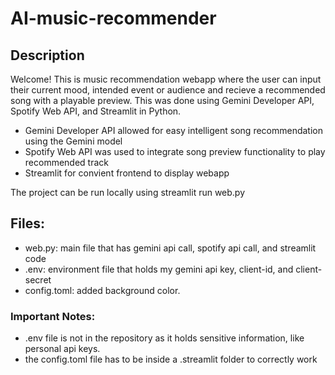 # AI-music-recommender

## Description
Welcome! This is music recommendation webapp where the user can input their current mood, intended event or audience and recieve a recommended song with a playable preview. This was done using Gemini Developer API, Spotify Web API, and Streamlit in Python.

- Gemini Developer API allowed for easy intelligent song recommendation using the Gemini model
- Spotify Web API was used to integrate song preview functionality to play recommended track 
- Streamlit for convient frontend to display webapp

The project can be run locally using streamlit run web.py

## Files:
- web.py: main file that has gemini api call, spotify api call, and streamlit code
- .env: environment file that holds my gemini api key, client-id, and client-secret 
- config.toml: added background color.

### Important Notes:
- .env file is not in the repository as it holds sensitive information, like personal api keys.
- the config.toml file has to be inside a .streamlit folder to correctly work

